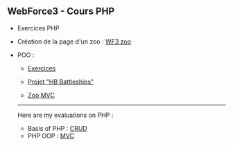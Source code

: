 ## WebForce3 - Cours PHP


- Exercices PHP
  
- Création de la page d'un zoo :
[WF3 zoo](https://github.com/mgandrille/wf3zoo)

- POO : 
 
  * [Exercices](POO/exercices.php)
  
  *  [Projet "HB Battleships"](POO/project/)

  * [Zoo MVC](https://github.com/mgandrille/wf3zooMVC)
  
  ---
  
  Here are my evaluations on PHP :
  
  - Basis of PHP : [CRUD](https://github.com/mgandrille/wf3PHPevaluation3)
  - PHP OOP : [MVC](https://github.com/mgandrille/wf3PHPevaluation4)
